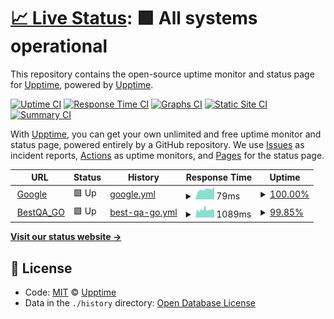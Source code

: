 # [📈 Live Status](https://demo.upptime.js.org): <!--live status--> **🟩 All systems operational**

This repository contains the open-source uptime monitor and status page for [Upptime](https://upptime.js.org), powered by [Upptime](https://github.com/upptime/upptime).

[![Uptime CI](https://github.com/koj-co/upptime/workflows/Uptime%20CI/badge.svg)](https://github.com/koj-co/upptime/actions?query=workflow%3A%22Uptime+CI%22)
[![Response Time CI](https://github.com/koj-co/upptime/workflows/Response%20Time%20CI/badge.svg)](https://github.com/koj-co/upptime/actions?query=workflow%3A%22Response+Time+CI%22)
[![Graphs CI](https://github.com/koj-co/upptime/workflows/Graphs%20CI/badge.svg)](https://github.com/koj-co/upptime/actions?query=workflow%3A%22Graphs+CI%22)
[![Static Site CI](https://github.com/koj-co/upptime/workflows/Static%20Site%20CI/badge.svg)](https://github.com/koj-co/upptime/actions?query=workflow%3A%22Static+Site+CI%22)
[![Summary CI](https://github.com/koj-co/upptime/workflows/Summary%20CI/badge.svg)](https://github.com/koj-co/upptime/actions?query=workflow%3A%22Summary+CI%22)

With [Upptime](https://upptime.js.org), you can get your own unlimited and free uptime monitor and status page, powered entirely by a GitHub repository. We use [Issues](https://github.com/upptime/upptime/issues) as incident reports, [Actions](https://github.com/swuecho/upptime/actions) as uptime monitors, and [Pages](https://demo.upptime.js.org) for the status page.

<!--start: status pages-->
<!-- This summary is generated by Upptime (https://github.com/upptime/upptime) -->
<!-- Do not edit this manually, your changes will be overwritten -->
<!-- prettier-ignore -->
| URL | Status | History | Response Time | Uptime |
| --- | ------ | ------- | ------------- | ------ |
| <img alt="" src="https://favicons.githubusercontent.com/www.google.com" height="13"> [Google](https://www.google.com) | 🟩 Up | [google.yml](https://github.com/swuecho/upptime/commits/HEAD/history/google.yml) | <details><summary><img alt="Response time graph" src="./graphs/google/response-time-week.png" height="20"> 79ms</summary><br><a href="https://swuecho.github.io/upptime/history/google"><img alt="Response time 92" src="https://img.shields.io/endpoint?url=https%3A%2F%2Fraw.githubusercontent.com%2Fswuecho%2Fupptime%2FHEAD%2Fapi%2Fgoogle%2Fresponse-time.json"></a><br><a href="https://swuecho.github.io/upptime/history/google"><img alt="24-hour response time 99" src="https://img.shields.io/endpoint?url=https%3A%2F%2Fraw.githubusercontent.com%2Fswuecho%2Fupptime%2FHEAD%2Fapi%2Fgoogle%2Fresponse-time-day.json"></a><br><a href="https://swuecho.github.io/upptime/history/google"><img alt="7-day response time 79" src="https://img.shields.io/endpoint?url=https%3A%2F%2Fraw.githubusercontent.com%2Fswuecho%2Fupptime%2FHEAD%2Fapi%2Fgoogle%2Fresponse-time-week.json"></a><br><a href="https://swuecho.github.io/upptime/history/google"><img alt="30-day response time 71" src="https://img.shields.io/endpoint?url=https%3A%2F%2Fraw.githubusercontent.com%2Fswuecho%2Fupptime%2FHEAD%2Fapi%2Fgoogle%2Fresponse-time-month.json"></a><br><a href="https://swuecho.github.io/upptime/history/google"><img alt="1-year response time 87" src="https://img.shields.io/endpoint?url=https%3A%2F%2Fraw.githubusercontent.com%2Fswuecho%2Fupptime%2FHEAD%2Fapi%2Fgoogle%2Fresponse-time-year.json"></a></details> | <details><summary><a href="https://swuecho.github.io/upptime/history/google">100.00%</a></summary><a href="https://swuecho.github.io/upptime/history/google"><img alt="All-time uptime 100.00%" src="https://img.shields.io/endpoint?url=https%3A%2F%2Fraw.githubusercontent.com%2Fswuecho%2Fupptime%2FHEAD%2Fapi%2Fgoogle%2Fuptime.json"></a><br><a href="https://swuecho.github.io/upptime/history/google"><img alt="24-hour uptime 100.00%" src="https://img.shields.io/endpoint?url=https%3A%2F%2Fraw.githubusercontent.com%2Fswuecho%2Fupptime%2FHEAD%2Fapi%2Fgoogle%2Fuptime-day.json"></a><br><a href="https://swuecho.github.io/upptime/history/google"><img alt="7-day uptime 100.00%" src="https://img.shields.io/endpoint?url=https%3A%2F%2Fraw.githubusercontent.com%2Fswuecho%2Fupptime%2FHEAD%2Fapi%2Fgoogle%2Fuptime-week.json"></a><br><a href="https://swuecho.github.io/upptime/history/google"><img alt="30-day uptime 100.00%" src="https://img.shields.io/endpoint?url=https%3A%2F%2Fraw.githubusercontent.com%2Fswuecho%2Fupptime%2FHEAD%2Fapi%2Fgoogle%2Fuptime-month.json"></a><br><a href="https://swuecho.github.io/upptime/history/google"><img alt="1-year uptime 100.00%" src="https://img.shields.io/endpoint?url=https%3A%2F%2Fraw.githubusercontent.com%2Fswuecho%2Fupptime%2FHEAD%2Fapi%2Fgoogle%2Fuptime-year.json"></a></details>
| <img alt="" src="https://favicons.githubusercontent.com/www.bestqa.net" height="13"> [BestQA_GO](https://www.bestqa.net/go/bestqa_dev/up) | 🟩 Up | [best-qa-go.yml](https://github.com/swuecho/upptime/commits/HEAD/history/best-qa-go.yml) | <details><summary><img alt="Response time graph" src="./graphs/best-qa-go/response-time-week.png" height="20"> 1089ms</summary><br><a href="https://swuecho.github.io/upptime/history/best-qa-go"><img alt="Response time 858" src="https://img.shields.io/endpoint?url=https%3A%2F%2Fraw.githubusercontent.com%2Fswuecho%2Fupptime%2FHEAD%2Fapi%2Fbest-qa-go%2Fresponse-time.json"></a><br><a href="https://swuecho.github.io/upptime/history/best-qa-go"><img alt="24-hour response time 1072" src="https://img.shields.io/endpoint?url=https%3A%2F%2Fraw.githubusercontent.com%2Fswuecho%2Fupptime%2FHEAD%2Fapi%2Fbest-qa-go%2Fresponse-time-day.json"></a><br><a href="https://swuecho.github.io/upptime/history/best-qa-go"><img alt="7-day response time 1089" src="https://img.shields.io/endpoint?url=https%3A%2F%2Fraw.githubusercontent.com%2Fswuecho%2Fupptime%2FHEAD%2Fapi%2Fbest-qa-go%2Fresponse-time-week.json"></a><br><a href="https://swuecho.github.io/upptime/history/best-qa-go"><img alt="30-day response time 1098" src="https://img.shields.io/endpoint?url=https%3A%2F%2Fraw.githubusercontent.com%2Fswuecho%2Fupptime%2FHEAD%2Fapi%2Fbest-qa-go%2Fresponse-time-month.json"></a><br><a href="https://swuecho.github.io/upptime/history/best-qa-go"><img alt="1-year response time 858" src="https://img.shields.io/endpoint?url=https%3A%2F%2Fraw.githubusercontent.com%2Fswuecho%2Fupptime%2FHEAD%2Fapi%2Fbest-qa-go%2Fresponse-time-year.json"></a></details> | <details><summary><a href="https://swuecho.github.io/upptime/history/best-qa-go">99.85%</a></summary><a href="https://swuecho.github.io/upptime/history/best-qa-go"><img alt="All-time uptime 98.49%" src="https://img.shields.io/endpoint?url=https%3A%2F%2Fraw.githubusercontent.com%2Fswuecho%2Fupptime%2FHEAD%2Fapi%2Fbest-qa-go%2Fuptime.json"></a><br><a href="https://swuecho.github.io/upptime/history/best-qa-go"><img alt="24-hour uptime 98.94%" src="https://img.shields.io/endpoint?url=https%3A%2F%2Fraw.githubusercontent.com%2Fswuecho%2Fupptime%2FHEAD%2Fapi%2Fbest-qa-go%2Fuptime-day.json"></a><br><a href="https://swuecho.github.io/upptime/history/best-qa-go"><img alt="7-day uptime 99.85%" src="https://img.shields.io/endpoint?url=https%3A%2F%2Fraw.githubusercontent.com%2Fswuecho%2Fupptime%2FHEAD%2Fapi%2Fbest-qa-go%2Fuptime-week.json"></a><br><a href="https://swuecho.github.io/upptime/history/best-qa-go"><img alt="30-day uptime 96.76%" src="https://img.shields.io/endpoint?url=https%3A%2F%2Fraw.githubusercontent.com%2Fswuecho%2Fupptime%2FHEAD%2Fapi%2Fbest-qa-go%2Fuptime-month.json"></a><br><a href="https://swuecho.github.io/upptime/history/best-qa-go"><img alt="1-year uptime 98.49%" src="https://img.shields.io/endpoint?url=https%3A%2F%2Fraw.githubusercontent.com%2Fswuecho%2Fupptime%2FHEAD%2Fapi%2Fbest-qa-go%2Fuptime-year.json"></a></details>

<!--end: status pages-->

[**Visit our status website →**](https://swuecho.github.io/upptime)

## 📄 License

- Code: [MIT](./LICENSE) © [Upptime](https://upptime.js.org)
- Data in the `./history` directory: [Open Database License](https://opendatacommons.org/licenses/odbl/1-0/)

